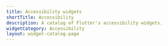 ```yaml
---
title: Accessibility widgets
shortTitle: Accessibility
description: A catalog of Flutter's accessibility widgets.
widgetCategory: Accessibility
layout: widget-catalog-page
---
```

